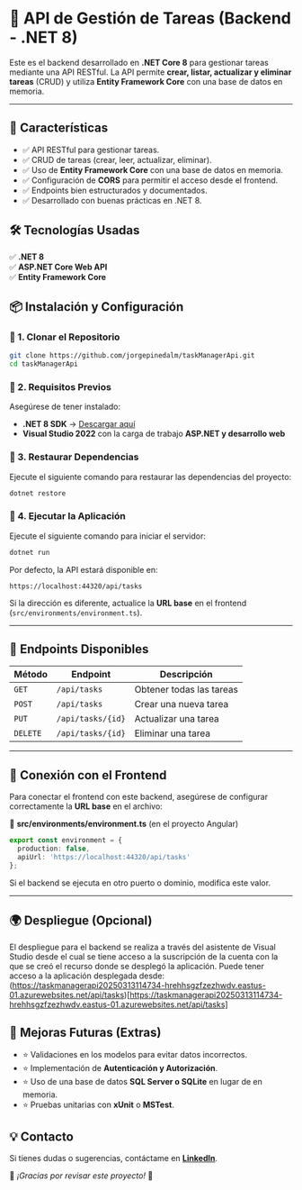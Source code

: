 # 📝 API de Gestión de Tareas (Backend - .NET 8)

Este es el backend desarrollado en **.NET Core 8** para gestionar tareas mediante una API RESTful. La API permite **crear, listar, actualizar y eliminar tareas** (CRUD) y utiliza **Entity Framework Core** con una base de datos en memoria.

---

## 🚀 Características

- ✅ API RESTful para gestionar tareas.  
- ✅ CRUD de tareas (crear, leer, actualizar, eliminar).  
- ✅ Uso de **Entity Framework Core** con una base de datos en memoria.  
- ✅ Configuración de **CORS** para permitir el acceso desde el frontend.  
- ✅ Endpoints bien estructurados y documentados.  
- ✅ Desarrollado con buenas prácticas en .NET 8.

## 🛠️ Tecnologías Usadas

✅ **.NET 8**  
✅ **ASP.NET Core Web API**  
✅ **Entity Framework Core** 


## 📦 Instalación y Configuración

### 🔹 1. Clonar el Repositorio

```sh
git clone https://github.com/jorgepinedalm/taskManagerApi.git
cd taskManagerApi
```

### 🔹 2. Requisitos Previos

Asegúrese de tener instalado:
- **.NET 8 SDK** → [Descargar aquí](https://dotnet.microsoft.com/en-us/download/dotnet/8.0)
- **Visual Studio 2022** con la carga de trabajo **ASP.NET y desarrollo web**

### 🔹 3. Restaurar Dependencias

Ejecute el siguiente comando para restaurar las dependencias del proyecto:

```sh
dotnet restore
```

### 🔹 4. Ejecutar la Aplicación

Ejecute el siguiente comando para iniciar el servidor:

```sh
dotnet run
```

Por defecto, la API estará disponible en:
```
https://localhost:44320/api/tasks
```

Si la dirección es diferente, actualice la **URL base** en el frontend (`src/environments/environment.ts`).

---

## 📑 Endpoints Disponibles

| Método   | Endpoint          | Descripción              |
| -------- | ----------------- | ------------------------ |
| `GET`    | `/api/tasks`      | Obtener todas las tareas |
| `POST`   | `/api/tasks`      | Crear una nueva tarea    |
| `PUT`    | `/api/tasks/{id}` | Actualizar una tarea     |
| `DELETE` | `/api/tasks/{id}` | Eliminar una tarea       |

---

## 🔌 Conexión con el Frontend

Para conectar el frontend con este backend, asegúrese de configurar correctamente la **URL base** en el archivo:

📂 **src/environments/environment.ts** (en el proyecto Angular)
```ts
export const environment = {
  production: false,
  apiUrl: 'https://localhost:44320/api/tasks'
};
```

Si el backend se ejecuta en otro puerto o dominio, modifica este valor.

---

## 🌍 Despliegue (Opcional)

El despliegue para el backend se realiza a través del asistente de Visual Studio desde el cual se tiene acceso a la suscripción de la cuenta con la que se creó el recurso donde se desplegó la aplicación. Puede tener acceso a la aplicación desplegada desde: (https://taskmanagerapi20250313114734-hrehhsgzfzezhwdv.eastus-01.azurewebsites.net/api/tasks)[https://taskmanagerapi20250313114734-hrehhsgzfzezhwdv.eastus-01.azurewebsites.net/api/tasks]

## 🎯 Mejoras Futuras (Extras)

- ⭐ Validaciones en los modelos para evitar datos incorrectos.  
- ⭐ Implementación de **Autenticación y Autorización**.  
- ⭐ Uso de una base de datos **SQL Server o SQLite** en lugar de en memoria.  
- ⭐ Pruebas unitarias con **xUnit** o **MSTest**.  

## 💡 Contacto

Si tienes dudas o sugerencias, contáctame en **[LinkedIn](https://www.linkedin.com/in/jorgepinedam/)**.

🚀 *¡Gracias por revisar este proyecto!* 🚀
